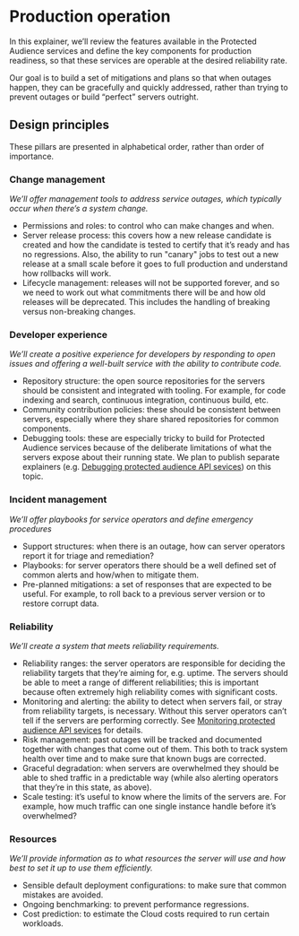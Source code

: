 # Production operation

In this explainer, we’ll review the features available in the Protected Audience services and define the key components for production readiness, so that these services are operable at the desired reliability rate.

Our goal is to build a set of mitigations and plans so that when outages happen, they can be gracefully and quickly addressed, rather than trying to prevent outages or build “perfect” servers outright.


## Design principles

These pillars are presented in alphabetical order, rather than order of importance.


### Change management

_We’ll offer management tools to address service outages, which typically occur when there’s a system change._



*   Permissions and roles: to control who can make changes and when.
*   Server release process: this covers how a new release candidate is created and how the candidate is tested to certify that it’s ready and has no regressions.  Also, the ability to run "canary" jobs to test out a new release at a small scale before it goes to full production and understand how rollbacks will work.
*   Lifecycle management: releases will not be supported forever, and so we need to work out what commitments there will be and how old releases will be deprecated. This includes the handling of breaking versus non-breaking changes.


### Developer experience

_We’ll create a positive experience for developers by responding to open issues and offering a well-built service with the ability to contribute code._



*   Repository structure: the open source repositories for the servers should be consistent and integrated with tooling. For example, for code indexing and search, continuous integration, continuous build, etc.
*   Community contribution policies: these should be consistent between servers, especially where they share shared repositories for common components.
*   Debugging tools: these are especially tricky to build for Protected Audience services because of the deliberate limitations of what the servers expose about their running state. We plan to publish separate explainers (e.g. [Debugging protected audience API sevices][1]) on this topic.


### Incident management

_We’ll offer playbooks for service operators and define emergency procedures_



*   Support structures: when there is an outage, how can server operators report it for triage and remediation?
*   Playbooks: for server operators there should be a well defined set of common alerts and how/when to mitigate them.
*   Pre-planned mitigations: a set of responses that are expected to be useful.  For example, to roll back to a previous server version or to restore corrupt data.


### Reliability

_We’ll create a system that meets reliability requirements._



*   Reliability ranges: the server operators are responsible for deciding the reliability targets that they’re aiming for, e.g. uptime. The servers should be able to meet a range of different reliabilities; this is important because often extremely high reliability comes with significant costs.
*   Monitoring and alerting: the ability to detect when servers fail, or stray from reliability targets, is necessary. Without this server operators can’t tell if the servers are performing correctly. See [Monitoring protected audience API sevices][2] for details.
*   Risk management: past outages will be tracked and documented together with changes that come out of them. This both to track system health over time and to make sure that known bugs are corrected.
*   Graceful degradation: when servers are overwhelmed they should be able to shed traffic in a predictable way (while also alerting operators that they’re in this state, as above).
*   Scale testing: it’s useful to know where the limits of the servers are. For example, how much traffic can one single instance handle before it’s overwhelmed?


### Resources

_We’ll provide information as to what resources the server will use and how best to set it up to use them efficiently._



*   Sensible default deployment configurations: to make sure that common mistakes are avoided.
*   Ongoing benchmarking: to prevent performance regressions.
*   Cost prediction: to estimate the Cloud costs required to run certain workloads.


[1]: https://github.com/privacysandbox/fledge-docs/blob/main/debugging_protected_audience_api_services.md
[2]: https://github.com/privacysandbox/fledge-docs/blob/main/monitoring_protected_audience_api_services.md
